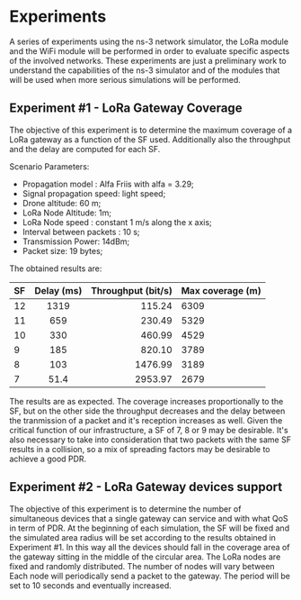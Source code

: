 # Experiments

A series of experiments using the ns-3 network simulator, the LoRa module and the WiFi module will be performed in order to evaluate specific aspects of the involved networks. These experiments are just a preliminary work to understand the capabilities of the ns-3 simulator and of the modules that will be used when more serious simulations will be performed.

## Experiment #1 - LoRa Gateway Coverage

The objective of this experiment is to determine the maximum coverage of a LoRa gateway as a function of the SF used. Additionally also the throughput and the delay are computed for each SF.



Scenario Parameters: 

* Propagation model : Alfa Friis with alfa = 3.29;
* Signal propagation speed: light speed;
* Drone altitude: 60 m;
* LoRa Node Altitude: 1m;
* LoRa Node speed : constant 1 m/s along the x axis;
* Interval between packets : 10 s;
* Transmission Power: 14dBm;
* Packet size: 19 bytes;

The obtained results are:

SF|Delay (ms)|Throughput (bit/s)|Max coverage (m)
:-------|:------:|-------:|--------
12  | 1319  |115.24  |6309
11  | 659   | 230.49 | 5329
10  | 330  |  460.99 | 4529
  9 | 185 | 820.10  | 3789
8   | 103 | 1476.99 | 3189
7   | 51.4 | 2953.97 | 2679

The results are as expected. The coverage increases proportionally to the SF, but on the other side the throughput decreases and the delay between the tranmission of a packet and it's reception increases as well.
Given the critical function of our infrastructure, a SF of 7, 8 or 9 may be desirable. It's also necessary to take into consideration that two packets with the same SF results in a collision, so a mix of spreading factors may be desirable to achieve a good PDR.

## Experiment #2 - LoRa Gateway devices support

The objective of this experiment is to determine the number of simultaneous devices that a single gateway can service and with what QoS in term of PDR.
At the beginning of each simulation, the SF will be fixed and the simulated area radius will be set according to the results obtained in Experiment #1. In this way all the devices should fall in the coverage area of the gateway sitting in the middle of the circular area. The LoRa nodes are fixed and randomly distributed. 
The number of nodes will vary between 
Each node will periodically send a packet to the gateway. The period will be set to 10 seconds and eventually increased.
